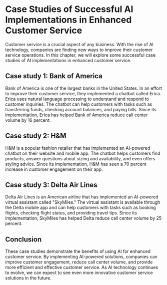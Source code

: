 Case Studies of Successful AI Implementations in Enhanced Customer Service
=============================================================================================================================

Customer service is a crucial aspect of any business. With the rise of AI technology, companies are finding new ways to improve their customer service operations. In this chapter, we will explore some successful case studies of AI implementations in enhanced customer service.

Case study 1: Bank of America
-----------------------------

Bank of America is one of the largest banks in the United States. In an effort to improve their customer service, they implemented a chatbot called Erica. Erica uses natural language processing to understand and respond to customer inquiries. The chatbot can help customers with tasks such as transferring funds, checking account balances, and paying bills. Since its implementation, Erica has helped Bank of America reduce call center volume by 16 percent.

Case study 2: H\&M
------------------

H\&M is a popular fashion retailer that has implemented an AI-powered chatbot on their website and mobile app. The chatbot helps customers find products, answer questions about sizing and availability, and even offers styling advice. Since its implementation, H\&M has seen a 70 percent increase in customer engagement on their app.

Case study 3: Delta Air Lines
-----------------------------

Delta Air Lines is an American airline that has implemented an AI-powered virtual assistant called "SkyMiles." The virtual assistant is available through the Delta mobile app and can help customers with tasks such as booking flights, checking flight status, and providing travel tips. Since its implementation, SkyMiles has helped Delta reduce call center volume by 25 percent.

Conclusion
----------

These case studies demonstrate the benefits of using AI for enhanced customer service. By implementing AI-powered solutions, companies can improve customer engagement, reduce call center volume, and provide more efficient and effective customer service. As AI technology continues to evolve, we can expect to see even more innovative customer service solutions in the future.
